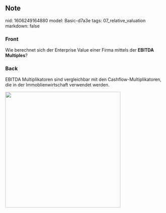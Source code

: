 ## Note
nid: 1606249164880
model: Basic-d7a3e
tags: 07_relative_valuation
markdown: false

### Front
<p>Wie berechnet sich der Enterprise Value einer Firma mittels der
<b>EBITDA Multiples</b>?

### Back
<p>EBITDA Multiplikatoren sind vergleichbar mit den Cashflow-Multiplikatoren, die in der Immoblienwirtschaft verwendet werden.</p><p><img src="1V2pfrhUaumqQNCzuCBK.png" style="width: 366px;">
</p><p>
</p>
